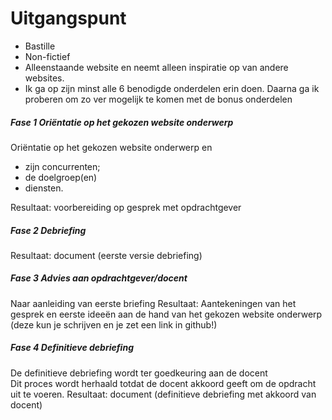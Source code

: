 # Uitgangspunt
* Bastille 
* Non-fictief 
* Alleenstaande website en neemt alleen inspiratie op van andere websites.
* Ik ga op zijn minst alle 6 benodigde onderdelen erin doen. Daarna ga ik proberen om zo ver mogelijk te komen met de bonus onderdelen

##### Fase 1 Oriëntatie op het gekozen website onderwerp 
Oriëntatie op het gekozen website onderwerp en 
* zijn concurrenten; 
* de doelgroep(en)
* diensten.

Resultaat: voorbereiding op gesprek met opdrachtgever

##### Fase 2 Debriefing
Resultaat: document (eerste versie debriefing)

##### Fase 3 Advies aan opdrachtgever/docent
Naar aanleiding van eerste briefing 
Resultaat: 
Aantekeningen van het gesprek en eerste ideeën aan de hand van het  gekozen website onderwerp (deze kun je schrijven en je zet een link in github!)

##### Fase 4 Definitieve debriefing
De definitieve debriefing wordt ter goedkeuring aan de docent  
Dit proces wordt herhaald totdat de docent akkoord geeft om de opdracht uit te voeren.
Resultaat: document (definitieve debriefing met akkoord van docent)
